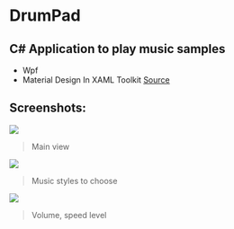 # DrumPad
## C# Application to play music samples

* Wpf
* Material Design In XAML Toolkit [Source](https://github.com/MaterialDesignInXAML/MaterialDesignInXamlToolkit)

## Screenshots:

![](https://github.com/gwalus/DrumPad_App/blob/master/Screenshots/dp_1.png)
> Main view

![](https://github.com/gwalus/DrumPad_App/blob/master/Screenshots/dp_2.png)
> Music styles to choose

![](https://github.com/gwalus/DrumPad_App/blob/master/Screenshots/dp_3.png)
> Volume, speed level
